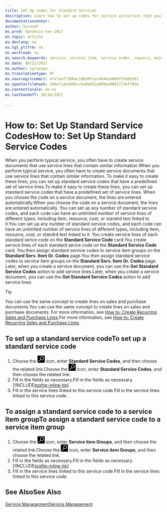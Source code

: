 ```yaml
---
title: Set Up Codes for Standard Services
description: Learn how to set up codes for service activities that you often perform.
documentationcenter: 
author: SorenGP
ms.prod: dynamics-nav-2017
ms.topic: article
ms.devlang: na
ms.tgt_pltfrm: na
ms.workload: na
ms.search.keywords: service, service item, service order, repairs, maintenance
ms.date: 08/22/2017
ms.author: sgroespe
ms.translationtype: HT
ms.sourcegitcommit: 4fefaef7380ac10836fcac404eea006f55d8556f
ms.openlocfilehash: 109e71ab1b06ccbe0a931a998ae0681713eff9da
ms.contentlocale: en-nz
ms.lasthandoff: 10/16/2017

---
```


# <a name="how-to-set-up-standard-service-codes"></a><span data-ttu-id="961be-103">How to: Set Up Standard Service Codes</span><span class="sxs-lookup"><span data-stu-id="961be-103">How to: Set Up Standard Service Codes</span></span>
<span data-ttu-id="961be-104">When you perform typical service, you often have to create service documents that use service lines that contain similar information.</span><span class="sxs-lookup"><span data-stu-id="961be-104">When you perform typical service, you often have to create service documents that use service lines that contain similar information.</span></span> <span data-ttu-id="961be-105">To make it easy to create these lines, you can set up standard service codes that have a predefined set of service lines.</span><span class="sxs-lookup"><span data-stu-id="961be-105">To make it easy to create these lines, you can set up standard service codes that have a predefined set of service lines.</span></span> <span data-ttu-id="961be-106">When you choose the code on a service document, the lines are entered automatically.</span><span class="sxs-lookup"><span data-stu-id="961be-106">When you choose the code on a service document, the lines are entered automatically.</span></span> <span data-ttu-id="961be-107">You can set up any number of standard service codes, and each code can have an unlimited number of service lines of different types, including item, resource, cost, or standrd text linked to it.</span><span class="sxs-lookup"><span data-stu-id="961be-107">You can set up any number of standard service codes, and each code can have an unlimited number of service lines of different types, including item, resource, cost, or standrd text linked to it.</span></span> <span data-ttu-id="961be-108">You create service lines of each standard serice code on the **Standard Service Code** card.</span><span class="sxs-lookup"><span data-stu-id="961be-108">You create service lines of each standard serice code on the **Standard Service Code** card.</span></span> <span data-ttu-id="961be-109">You then assign standard service codes to service item groups on the **Standard Serv. Item Gr. Codes** page.</span><span class="sxs-lookup"><span data-stu-id="961be-109">You then assign standard service codes to service item groups on the **Standard Serv. Item Gr. Codes** page.</span></span> <span data-ttu-id="961be-110">Later, when you create a service document, you can use the **Get Standard Service Codes** action to add service lines.</span><span class="sxs-lookup"><span data-stu-id="961be-110">Later, when you create a service document, you can use the **Get Standard Service Codes** action to add service lines.</span></span>  
  
> [!Tip]
>  <span data-ttu-id="961be-111">You can use the same concept to create lines on sales and purchase documents.</span><span class="sxs-lookup"><span data-stu-id="961be-111">You can use the same concept to create lines on sales and purchase documents.</span></span> <span data-ttu-id="961be-112">For more information, see [How to: Create Recurring Sales and Purchase Lines](sales-how-work-standard-lines.md).</span><span class="sxs-lookup"><span data-stu-id="961be-112">For more information, see [How to: Create Recurring Sales and Purchase Lines](sales-how-work-standard-lines.md).</span></span>    
  
## <a name="to-set-up-a-standard-service-code"></a><span data-ttu-id="961be-113">To set up a standard service code</span><span class="sxs-lookup"><span data-stu-id="961be-113">To set up a standard service code</span></span>    
1. <span data-ttu-id="961be-114">Choose the ![Search for Page or Report](media/ui-search/search_small.png "Search for Page or Report icon") icon, enter **Standard Service Codes**, and then choose the related link.</span><span class="sxs-lookup"><span data-stu-id="961be-114">Choose the ![Search for Page or Report](media/ui-search/search_small.png "Search for Page or Report icon") icon, enter **Standard Service Codes**, and then choose the related link.</span></span>  
2. <span data-ttu-id="961be-115">Fill in the fields as necessary.</span><span class="sxs-lookup"><span data-stu-id="961be-115">Fill in the fields as necessary.</span></span> [!INCLUDE[tooltip-inline-tip](includes/tooltip-inline-tip_md.md)]  
4. <span data-ttu-id="961be-116">Fill in the service lines linked to this service code.</span><span class="sxs-lookup"><span data-stu-id="961be-116">Fill in the service lines linked to this service code.</span></span>  

## <a name="to-assign-a-standard-service-code-to-a-service-item-group"></a><span data-ttu-id="961be-117">To assign a standard service code to a service item group</span><span class="sxs-lookup"><span data-stu-id="961be-117">To assign a standard service code to a service item group</span></span>
1. <span data-ttu-id="961be-118">Choose the ![Search for Page or Report](media/ui-search/search_small.png "Search for Page or Report icon") icon, enter **Service item Groups**, and then choose the related link.</span><span class="sxs-lookup"><span data-stu-id="961be-118">Choose the ![Search for Page or Report](media/ui-search/search_small.png "Search for Page or Report icon") icon, enter **Service item Groups**, and then choose the related link.</span></span>  
2. <span data-ttu-id="961be-119">Fill in the fields as necessary.</span><span class="sxs-lookup"><span data-stu-id="961be-119">Fill in the fields as necessary.</span></span> [!INCLUDE[tooltip-inline-tip](includes/tooltip-inline-tip_md.md)]
3. <span data-ttu-id="961be-120">Fill in the service lines linked to this service code.</span><span class="sxs-lookup"><span data-stu-id="961be-120">Fill in the service lines linked to this service code.</span></span>  

## <a name="see-also"></a><span data-ttu-id="961be-121">See Also</span><span class="sxs-lookup"><span data-stu-id="961be-121">See Also</span></span>
[<span data-ttu-id="961be-122">Service Management</span><span class="sxs-lookup"><span data-stu-id="961be-122">Service Management</span></span>](service-service.md)
